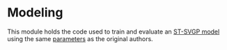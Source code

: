 # Modeling
This module holds the code used to train and evaluate an [ST-SVGP model](https://proceedings.neurips.cc/paper/2021/file/c6b8c8d762da15fa8dbbdfb6baf9e260-Paper.pdf) using
the same [parameters](https://github.com/AaltoML/spatio-temporal-GPs/blob/main/experiments/air_quality/models/m_bayes_newt.py) as the original authors.